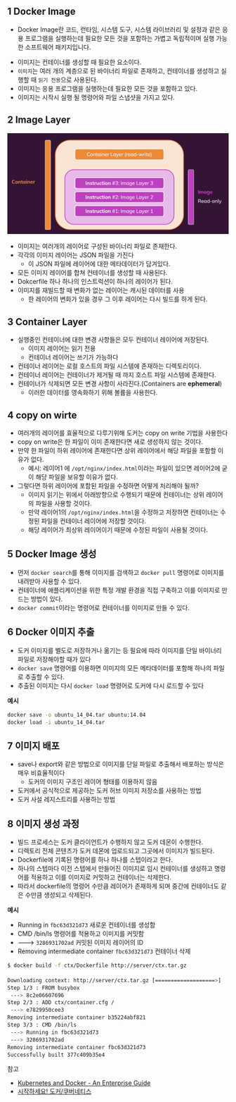 ##  1 Docker Image

- Docker Image란 코드, 런타임, 시스템 도구, 시스템 라이브러리 및 설정과 같은 응용 프로그램을 실행하는데 필요한 모든 것을 포함하는 가볍고 독립적이며 실행 가능한 소프트웨어 패키지입니다.  

* 이미지는 컨테이너를 생성할 때 필요한 요소이다.
* `이미지`는 여러 개의 계층으로 된 바이너리 파일로 존재하고, 컨테이너를 생성하고 실행할 때 `읽기 전용`으로 사용된다.
* 이미지는 응용 프로그램을 실행하는데 필요한 모든 것을 포함하고 있다.
* 이미지는 시작시 실행 될 명령어와 파일 스냅샷을 가지고 있다.



##  2 Image Layer

![image-20201117215748040](images/docker.png)

* 이미지는 여러개의 레이어로 구성된 바이너리 파일로 존재한다.
* 각각의 이미지 레이어는 JSON 파일을 가진다
  * 이 JSON 파일에 레이어에 대한 메타데이터가 담겨있다.
* 모든 이미지 레이어를 합쳐 컨테이너를 생성할 때 사용된다.
* Dokcerfile 하나 하나의 인스트럭션이 하나의 레이어가 된다.
* 이미지를 재빌드할 때 변화가 없는 레이어는 캐시된 데이터를 사용
  * 한 레이어의 변화가 있을 경우 그 이후 레이어는 다시 빌드를 하게 된다.



##  3 Container Layer

* 실행중인 컨테이너에 대한 변경 사항들은 모두 컨테이너 레이어에 저장된다.
  * 이미지 레이어는 읽기 전용
  * 컨테이너 레이어는 쓰기가 가능하다
* 컨테이너 레이어는 로컬 호스트의 파일 시스템에 존재하는 디렉토리이다.
* 컨테이너 레이어는 컨테이너가 제거될 때 까지 호스트 파일 시스템에 존재한다.
* 컨테이너가 삭제되면 모든 변경 사항이 사라진다.(Containers are **ephemeral**)
  * 이러한 데이터를 영속화하기 위해 볼륨을 사용한다.



##  4 copy on wirte

* 여러개의 레이어를 효율적으로 다루기위해 도커는 copy on write 기법을 사용한다
* copy on write은 한 파일이 이미 존재한다면 새로 생성하지 않는 것이다.
* 만약 한 파일이 하위 레이어에 존재한다면 상위 레이어에서 해당 파일을 포함할 이유가 없다.
  * 예시: 레이어1 에 `/opt/nginx/index.html`이라는 파일이 있으면 레이어2에 굳이 해당 파일을 보유할 이유가 없다.
* 그렇다면 하위 레이어에 포함된 파일을 수정하면 어떻게 처리해야 될까?
  * 이미지 읽기는 위에서 아래방향으로 수행되기 때문에 컨테이너는 상위 레이어의 파일을 사용할 것이다.
  * 만약 레이어1의  `/opt/nginx/index.html`을 수정하고 저장하면 컨테이너는 수정된 파일을 컨테이너 레이어에 저장할 것이다.
  * 해당 레이어가 최상위 레이어이기 때문에 수정된 파일이 사용될 것이다.



##  5 Docker Image 생성

- 먼저 `docker search`를 통해 이미지를 검색하고 `docker pull` 명령어로 이미지를 내려받아 사용할 수 있다.
- 컨테이너에 애플리케이션을 위한 특정 개발 환경을 직접 구축하고 이를 이미지로 만드는 방법이 있다.
- `docker commit`이라는 명령어로 컨테이너를 이미지로 만들 수 있다.



##  6 Docker 이미지 추출

- 도커 이미지를 별도로 저장하거나 옮기는 등 필요에 따라 이미지를 단일 바이너리 파일로 저장해야할 때가 있다
- `docker save` 명령어를 이용하면 이미지의 모든 메타데이터를 포함해 하나의 파일로 추출할 수 있다.
- 추출된 이미지는 다시 `docker load` 명령어로 도커에 다시 로드할 수 있다



**예시**

```bash
docker save -o ubuntu_14_04.tar ubuntu:14.04
docker load -i ubuntu_14_04.tar
```



##  7 이미지 배포

- save나 export와 같은 방법으로 이미지를 단일 파일로 추출해서 배포하는 방식은 매우 비효율적이다
  - 도커의 이미지 구조인 레이어 형태를 이용하지 않음
- 도커에서 공식적으로 제공하는 도커 허브 이미지 저장소를 사용하는 방법
- 도커 사설 레지스트리를 사용하는 방법



##  8 이미지 생성 과정

- 빌드 프로세스는 도커 클라이언트가 수행하지 않고 도커 데몬이 수행한다.
- 디렉토리 전체 콘텐츠가 도커 데몬에 업로드되고 그곳에서 이미지가 빌드된다.
- Dockerfile에 기록된 명령어를 하나 하나를 스텝이라고 한다.
- 하나의 스텝마다 이전 스텝에서 만들어진 이미지로 임시 컨테이너를 생성하고 명령어를 적용하고 이를 이미지로 커밋하고 컨테이너는 삭제한다.
- 따라서 dockerfile의 명령어 수만큼 레이어가 존재하게 되며 중간에 컨테이너도 같은 수만큼 생성되고 삭제된다.



**예시**

- Running in `fbc63d321d73` 새로운 컨테이너를 생성함
- CMD /bin/ls 명령어를 적용하고 이미지를 커밋함
- ---> `3286931702ad` 커밋된 이미지 레이어의 ID
- Removing intermediate container `fbc63d321d73` 컨테이너 삭제

```bash
$ docker build -f ctx/Dockerfile http://server/ctx.tar.gz

Downloading context: http://server/ctx.tar.gz [===================>]    240 B/240 B
Step 1/3 : FROM busybox
 ---> 8c2e06607696
Step 2/3 : ADD ctx/container.cfg /
 ---> e7829950cee3
Removing intermediate container b35224abf821
Step 3/3 : CMD /bin/ls
 ---> Running in fbc63d321d73
 ---> 3286931702ad
Removing intermediate container fbc63d321d73
Successfully built 377c409b35e4
```





참고

* [Kubernetes and Docker - An Enterprise Guide](https://www.amazon.com/Kubernetes-Docker-Effectively-containerize-applications/dp/183921340X)
* [시작하세요! 도커/쿠버네티스](http://www.kyobobook.co.kr/product/detailViewKor.laf?mallGb=KOR&ejkGb=KOR&barcode=9791158392291)
